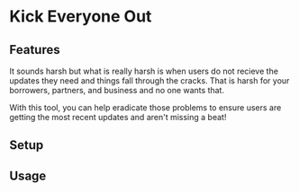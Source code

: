 # Kick Everyone Out

## Features

It sounds harsh but what is really harsh is when users do not recieve the updates they need and things fall through the cracks. That is harsh for your borrowers, partners, and business and no one wants that.

With this tool, you can help eradicate those problems to ensure users are getting the most recent updates and aren't missing a beat!

## Setup

## Usage
